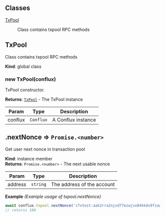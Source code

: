 ## Classes

<dl>
<dt><a href="#TxPool">TxPool</a></dt>
<dd><p>Class contains txpool RPC methods</p>
</dd>
</dl>

<a name="TxPool"></a>

## TxPool
Class contains txpool RPC methods

**Kind**: global class  
<a name="new_TxPool_new"></a>

### new TxPool(conflux)
TxPool constructor.

**Returns**: [<code>TxPool</code>](#TxPool) - The TxPool instance  

| Param | Type | Description |
| --- | --- | --- |
| conflux | <code>Conflux</code> | A Conflux instance |

<a name="nextNonce"></a>

## .nextNonce ⇒ <code>Promise.&lt;number&gt;</code>
Get user next nonce in transaction pool

**Kind**: instance member  
**Returns**: <code>Promise.&lt;number&gt;</code> - The next usable nonce  

| Param | Type | Description |
| --- | --- | --- |
| address | <code>string</code> | The address of the account |

**Example** *(Example usage of txpool.nextNonce)*  
```js
await conflux.txpool.nextNonce('cfxtest:aak2rra2njvd77ezwjvx04kkds9fzagfe6d5r8e957');
// returns 100
```
